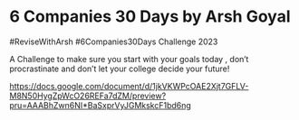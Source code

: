 # 6 Companies 30 Days by Arsh Goyal
#ReviseWithArsh #6Companies30Days Challenge 2023

A Challenge to make sure you start with your goals today , don’t procrastinate and don’t let your college decide your future!

https://docs.google.com/document/d/1jkVKWPcOAE2Xjt7GFLV-M8N50HygZpWcO26REFa7dZM/preview?pru=AAABhZwn6NI*BaSxprVyJGMkskcF1bd6ng
